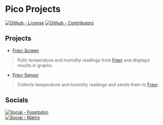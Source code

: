 # Pico Projects

[![Github - License](https://img.shields.io/github/license/Buried-In-Code/Pico-Projects?logo=Github&label=License&style=flat-square)](https://opensource.org/licenses/MIT)
[![Github - Contributors](https://img.shields.io/github/contributors/Buried-In-Code/Pico-Projects.svg?logo=Github&label=Contributors&style=flat-square)](https://github.com/Buried-In-Code/Pico-Projects/graphs/contributors)

## Projects

- [Freyr Screen](./freyr-screen)

> Pulls temperature and humidity readings from [Freyr](https://github.com/Buried-In-Code/Freyr) and displays results in graphs.

- [Freyr Sensor](./freyr-sensor)

> Collects temperature and humidity readings and sends them to [Freyr](https://github.com/Buried-In-Code/Freyr).

## Socials

[![Social - Fosstodon](https://img.shields.io/badge/%40BuriedInCode-teal?label=Fosstodon&logo=mastodon&style=for-the-badge)](https://fosstodon.org/@BuriedInCode)\
[![Social - Matrix](https://img.shields.io/badge/%23The--Dev--Environment-teal?label=Matrix&logo=matrix&style=for-the-badge)](https://matrix.to/#/#The-Dev-Environment:matrix.org)
